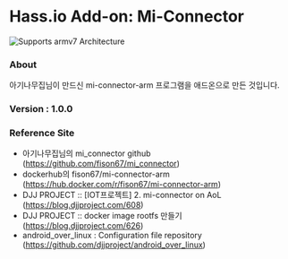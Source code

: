 # Hass.io Add-on: Mi-Connector 

![Supports armv7 Architecture][armv7-shield]

### About
아기나무집님이 만드신 mi-connector-arm 프로그램을 애드온으로 만든 것입니다.

### Version : 1.0.0

### Reference Site
- 아기나무집님의 mi_connector github (https://github.com/fison67/mi_connector)
- dockerhub의 fison67/mi-connector-arm (https://hub.docker.com/r/fison67/mi-connector-arm)
- DJJ PROJECT :: [IOT프로젝트] 2. mi-connector on AoL (https://blog.djjproject.com/608)<br>
- DJJ PROJECT :: docker image rootfs 만들기 (https://blog.djjproject.com/626)<br>
- android_over_linux : Configuration file repository (https://github.com/djjproject/android_over_linux)

[forum]: https://cafe.naver.com/koreassistant
[github]: https://github.com/HAKorea/addons
[issue]: https://github.com/zooil/wallpadRS485/issues
[aarch64-shield]: https://img.shields.io/badge/aarch64-yes-green.svg
[amd64-shield]: https://img.shields.io/badge/amd64-yes-green.svg
[armhf-shield]: https://img.shields.io/badge/armhf-yes-green.svg
[armv7-shield]: https://img.shields.io/badge/armv7-yes-green.svg
[i386-shield]: https://img.shields.io/badge/i386-yes-green.svg
